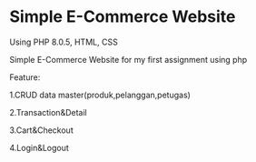 # Simple E-Commerce Website

Using PHP 8.0.5, HTML, CSS

Simple E-Commerce Website for my first assignment using php

Feature:

1.CRUD data master(produk,pelanggan,petugas)

2.Transaction&Detail

3.Cart&Checkout

4.Login&Logout
